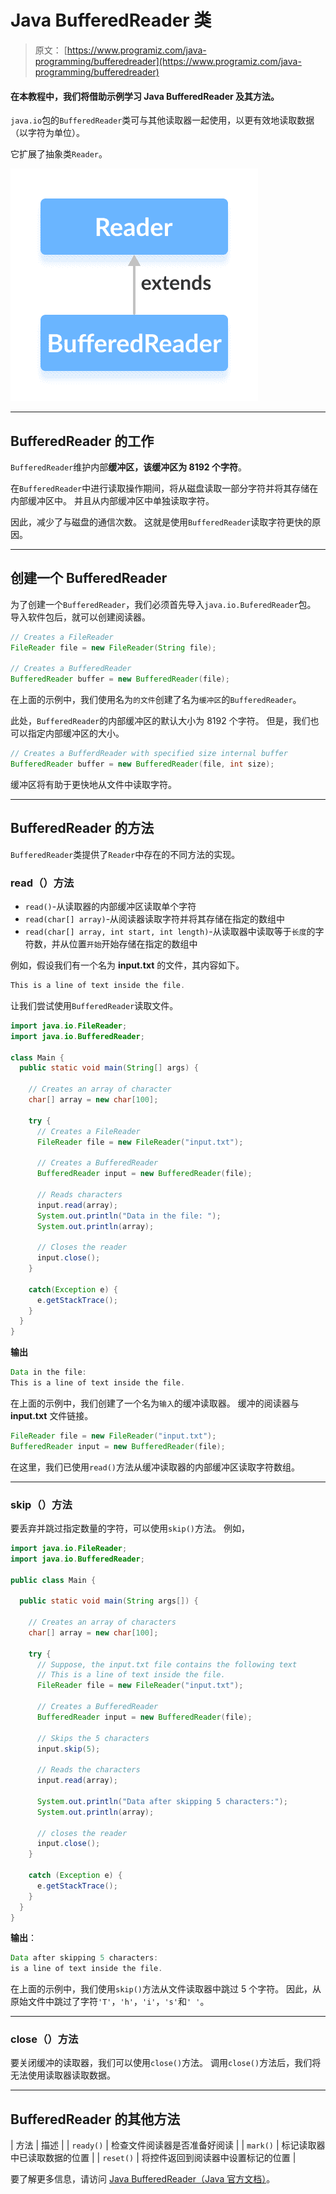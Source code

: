 # Java BufferedReader 类

> 原文： [https://www.programiz.com/java-programming/bufferedreader](https://www.programiz.com/java-programming/bufferedreader)

#### 在本教程中，我们将借助示例学习 Java BufferedReader 及其方法。

`java.io`包的`BufferedReader`类可与其他读取器一起使用，以更有效地读取数据（以字符为单位）。

它扩展了抽象类`Reader`。

![The BufferedReader class is a subclass of Java Reader.](img/9e85ab5b5d7366bc7d430524e801bd7b.png "Java Buffered Reader")

* * *

## BufferedReader 的工作

`BufferedReader`维护内部**缓冲区，该缓冲区为 8192 个字符**。

在`BufferedReader`中进行读取操作期间，将从磁盘读取一部分字符并将其存储在内部缓冲区中。 并且从内部缓冲区中单独读取字符。

因此，减少了与磁盘的通信次数。 这就是使用`BufferedReader`读取字符更快的原因。

* * *

## 创建一个 BufferedReader

为了创建一个`BufferedReader`，我们必须首先导入`java.io.BuferedReader`包。 导入软件包后，就可以创建阅读器。

```java
// Creates a FileReader
FileReader file = new FileReader(String file);

// Creates a BufferedReader
BufferedReader buffer = new BufferedReader(file); 
```

在上面的示例中，我们使用名为`的文件`创建了名为`缓冲区`的`BufferedReader`。

此处，`BufferedReader`的内部缓冲区的默认大小为 8192 个字符。 但是，我们也可以指定内部缓冲区的大小。

```java
// Creates a BufferdReader with specified size internal buffer
BufferedReader buffer = new BufferedReader(file, int size); 
```

缓冲区将有助于更快地从文件中读取字符。

* * *

## BufferedReader 的方法

`BufferedReader`类提供了`Reader`中存在的不同方法的实现。

### read（）方法

*   `read()`-从读取器的内部缓冲区读取单个字符
*   `read(char[] array)`-从阅读器读取字符并将其存储在指定的数组中
*   `read(char[] array, int start, int length)`-从读取器中读取等于`长度`的字符数，并从位置`开始`开始存储在指定的数组中

例如，假设我们有一个名为 **input.txt** 的文件，其内容如下。

```java
This is a line of text inside the file. 
```

让我们尝试使用`BufferedReader`读取文件。

```java
import java.io.FileReader;
import java.io.BufferedReader;

class Main {
  public static void main(String[] args) {

    // Creates an array of character
    char[] array = new char[100];

    try {
      // Creates a FileReader
      FileReader file = new FileReader("input.txt");

      // Creates a BufferedReader
      BufferedReader input = new BufferedReader(file);

      // Reads characters
      input.read(array);
      System.out.println("Data in the file: ");
      System.out.println(array);

      // Closes the reader
      input.close();
    }

    catch(Exception e) {
      e.getStackTrace();
    }
  }
} 
```

**输出**

```java
Data in the file:
This is a line of text inside the file. 
```

在上面的示例中，我们创建了一个名为`输入`的缓冲读取器。 缓冲的阅读器与 **input.txt** 文件链接。

```java
FileReader file = new FileReader("input.txt");
BufferedReader input = new BufferedReader(file); 
```

在这里，我们已使用`read()`方法从缓冲读取器的内部缓冲区读取字符数组。

* * *

### skip（）方法

要丢弃并跳过指定数量的字符，可以使用`skip()`方法。 例如，

```java
import java.io.FileReader;
import java.io.BufferedReader;

public class Main {

  public static void main(String args[]) {

    // Creates an array of characters
    char[] array = new char[100];

    try {
      // Suppose, the input.txt file contains the following text
      // This is a line of text inside the file.
      FileReader file = new FileReader("input.txt");

      // Creates a BufferedReader
      BufferedReader input = new BufferedReader(file);

      // Skips the 5 characters
      input.skip(5);

      // Reads the characters
      input.read(array);

      System.out.println("Data after skipping 5 characters:");
      System.out.println(array);

      // closes the reader
      input.close();
    }

    catch (Exception e) {
      e.getStackTrace();
    }
  }
} 
```

**输出**：

```java
Data after skipping 5 characters:
is a line of text inside the file. 
```

在上面的示例中，我们使用`skip()`方法从文件读取器中跳过 5 个字符。 因此，从原始文件中跳过了字符`'T'`，`'h'`，`'i'`，`'s'`和`' '`。

* * *

### close（）方法

要关闭缓冲的读取器，我们可以使用`close()`方法。 调用`close()`方法后，我们将无法使用读取器读取数据。

* * *

## BufferedReader 的其他方法

| 方法 | 描述 |
| `ready()` | 检查文件阅读器是否准备好阅读 |
| `mark()` | 标记读取器中已读取数据的位置 |
| `reset()` | 将控件返回到阅读器中设置标记的位置 |

要了解更多信息，请访问 [Java BufferedReader（Java 官方文档）](https://docs.oracle.com/en/java/javase/11/docs/api/java.base/java/io/BufferedReader.html "Java BufferedReader (official Java documentation)")。